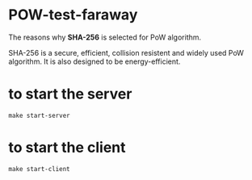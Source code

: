# POW-test-faraway


The reasons why **SHA-256** is selected for PoW algorithm.

SHA-256 is a secure, efficient, collision resistent and widely used PoW algorithm. It is also designed to be energy-efficient.

# to start the server
    make start-server

# to start the client
    make start-client